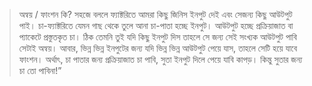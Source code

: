 > অন্বয় / ফাংশন কি?
> সহজে বললে ফ্যাক্টরিতে আমরা কিছু জিনিস ইনপুট দেই এবং সেজন্য কিছু আউটপুট পাই। চা-ফ্যাক্টরিতে যেমন গাছ থেকে তুলে আনা চা-পাতা হচ্ছে ইনপুট। আউটপুট হচ্ছে প্রক্রিয়াজাত বা প্যাকেটে প্রস্তুতকৃত চা। ঠিক তেমনি তুই যদি কিছু ইনপুট দিস তাহলে সে জন্য সেই সংখ্যক আউটপুট পাবি সেটাই অন্বয়। আবার, ভিন্ন ভিন্ন ইনপুটের জন্য যদি ভিন্ন ভিন্ন আউটপুট পেয়ে যাস, তাহলে সেটি হয়ে যাবে ফাংশন। অর্থাৎ, চা পাতার জন্য প্রক্রিয়াজাত চা পাবি, সুতা ইনপুট দিলে পেয়ে যাবি কাপড়। কিন্তু সুতার জন্য চা তো পাবিনা!”
